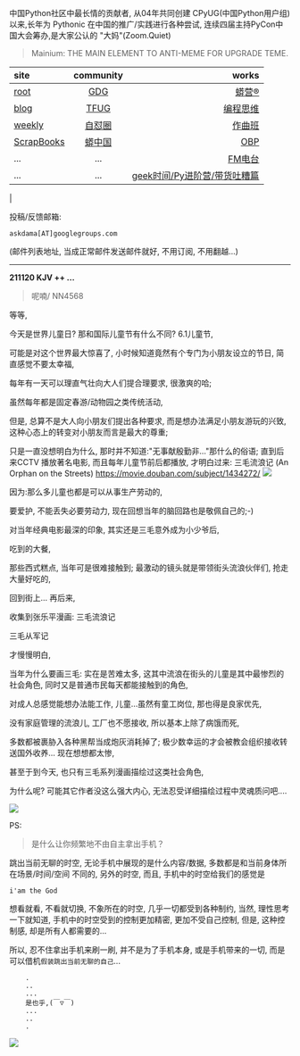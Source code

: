 中国Python社区中最长情的贡献者, 从04年共同创建 CPyUG(中国Python用户组)以来,长年为 Pythonic 在中国的推广/实践进行各种尝试, 连续四届主持PyCon中国大会筹办,是大家公认的 "大妈"(Zoom.Quiet)

> Mainium: THE MAIN ELEMENT TO ANTI-MEME FOR UPGRADE TEME.

| site | community | works |
| :-----| :----: | ----: |
| [root](http://zoomquiet.io/) | [GDG](https://blog.zhgdg.org/) | [蟒营®](https://doc.101.camp/) |
| [blog](https://blog.zoomquiet.io/pages/zoomquiet.html) | [TFUG](http://zh.tfug.world/) | [编程思维](https://py.101.camp/) |
| [weekly](http://weekly.pychina.org/) | [自怼圈](https://du.101.camp/) | [作曲班](https://mu.101.camp/) |
| [ScrapBooks](https://zoomquiet.io/collection.html) | [蟒中国](https://pychina.org/) | [OBP](https://zoomquiet.io/obp/index.html) |
| ... | ... | [FM电台](https://fm.101.camp/) |
| ... | ... | [geek时间/Py进阶营/带货吐糟篇](https://fm.101.camp/2020/geek2py-dama.html) 
 |


投稿/反馈邮箱:

    askdama[AT]googlegroups.com

(邮件列表地址, 
当成正常邮件发送邮件就好, 不用订阅, 不用翻越...)




---------------------------------------------------
**211120 KJV ++ ...**

> 呢喃/ NN4568



等等,

今天是世界儿童日?
那和国际儿童节有什么不同?
6.1儿童节,

可能是对这个世界最大惊喜了,
小时候知道竟然有个专门为小朋友设立的节日,
简直感觉不要太幸福,

每年有一天可以理直气壮向大人们提合理要求,
很激爽的哈;

虽然每年都是固定春游/动物园之类传统活动,

但是,
总算不是大人向小朋友们提出各种要求,
而是想办法满足小朋友游玩的兴致,
这种心态上的转变对小朋友而言是最大的尊重;

只是一直没想明白为什么,
那时并不知道:"无事献殷勤非..."那什么的俗语;
直到后来CCTV 播放著名电影,
而且每年儿童节前后都播放,
才明白过来:
三毛流浪记 (An Orphan on the Streets) 
https://movie.douban.com/subject/1434272/
![](https://ipic.zoomquiet.top/2021-11-19-zshot%202021-11-19%2008.40.19.jpg)


因为:那么多儿童也都是可以从事生产劳动的,

要爱护,
不能丢失必要劳动力,
现在回想当年的脑回路也是敬佩自己的;-)

对当年经典电影最深的印象,
其实还是三毛意外成为小少爷后,

吃到的大餐,

那些西式糕点,
当年可是很难接触到;
最激动的镜头就是带领街头流浪伙伴们,
抢走大量好吃的,

回到街上...
再后来,

收集到张乐平漫画:
三毛流浪记

三毛从军记

才慢慢明白,

当年为什么要画三毛:
实在是苦难太多,
这其中流浪在街头的儿童是其中最惨烈的社会角色,
同时又是普通市民每天都能接触到的角色,

对成人总感觉能想办法能工作,
儿童...虽然有童工岗位,
那也得是良家优先,

没有家庭管理的流浪儿,
工厂也不愿接收,
所以基本上除了病饿而死,

多数都被裹胁入各种黑帮当成炮灰消耗掉了;
极少数幸运的才会被教会组织接收转送国外收养...
现在想想都太惨,

甚至于到今天,
也只有三毛系列漫画描绘过这类社会角色,

为什么呢?
可能其它作者没这么强大内心,
无法忍受详细描绘过程中灵魂质问吧....










![](https://ipic.zoomquiet.top/2021-11-19-zq42-today-card-2111.020.jpeg)







PS:
> 是什么让你频繁地不由自主拿出手机？

跳出当前无聊的时空,
无论手机中展现的是什么内容/数据,
多数都是和当前身体所在场景/时间/空间 不同的,
另外的时空,
而且, 手机中的时空给我们的感觉是

    i'am the God

想看就看, 不看就切换,
不象所在的时空, 几乎一切都受到各种制约,
当然,
理性思考一下就知道,
手机中的时空受到的控制更加精密, 更加不受自己控制,
但是, 这种控制感,
却是所有人都需要的...

所以, 
忍不住拿出手机来刷一刷,
并不是为了手机本身, 或是手机带来的一切,
而是可以借机`假装跳出当前无聊的自己`...



```
    .
    ..
    ...
    是也乎,(￣▽￣)
    ...
    ..
    .
```


![](http://ydlj.zoomquiet.top/ipic/2021-07-10-210701DU21-zip.jpg)

